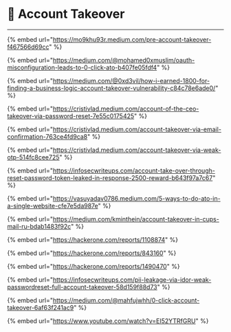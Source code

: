 # 🚠 Account Takeover

***

{% embed url="https://mo9khu93r.medium.com/pre-account-takeover-f467566d69cc" %}

{% embed url="https://medium.com/@mohamed0xmuslim/oauth-misconfiguration-leads-to-0-click-ato-b407fe05fdf4" %}

{% embed url="https://medium.com/@0xd3vil/how-i-earned-1800-for-finding-a-business-logic-account-takeover-vulnerability-c84c78e6ade0/" %}

{% embed url="https://cristivlad.medium.com/account-of-the-ceo-takeover-via-password-reset-7e55c0175425" %}

{% embed url="https://cristivlad.medium.com/account-takeover-via-email-confirmation-763ce4fd9ca8" %}

{% embed url="https://cristivlad.medium.com/account-takeover-via-weak-otp-514fc8cee725" %}

{% embed url="https://infosecwriteups.com/account-take-over-through-reset-password-token-leaked-in-response-2500-reward-b643f97a7c67" %}

{% embed url="https://vasuyadav0786.medium.com/5-ways-to-do-ato-in-a-single-website-cfe7e5da987e" %}

{% embed url="https://medium.com/kminthein/account-takeover-in-cups-mail-ru-bdab1483f92c" %}

{% embed url="https://hackerone.com/reports/1108874" %}

{% embed url="https://hackerone.com/reports/843160" %}

{% embed url="https://hackerone.com/reports/1490470" %}

{% embed url="https://infosecwriteups.com/pii-leakage-via-idor-weak-passwordreset-full-account-takeover-58d159f88d73" %}

{% embed url="https://medium.com/@mahfujwhh/0-click-account-takeover-6af63f241ac9" %}

{% embed url="https://www.youtube.com/watch?v=EI52YTRfGRU" %}
